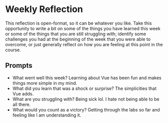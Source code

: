 # Weekly Reflection
This reflection is open-format, so it can be whatever you like. Take this opportunity to write a bit on some of the things you have learned this week or some of the things that you are still struggling with; identify some challenges you had at the beginning of the week that you were able to overcome, or just generally reflect on how you are feeling at this point in the course.

## Prompts
- What went well this week? Learning about Vue has been fun and makes things more simple in my mind.
- What did you learn that was a shock or surprise? The simplicities that Vue adds.
- What are you struggling with? Being sick lol. I hate not being able to be all there.
- What would you count as a victory? Getting through the labs so far and feeling like I am understanding it.
